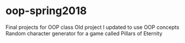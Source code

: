 # oop-spring2018
Final projects for OOP class
Old project I updated to use OOP concepts
Random character generator for a game called Pillars of Eternity


